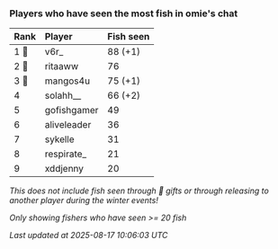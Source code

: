 ### Players who have seen the most fish in omie's chat

| Rank  | Player      | Fish seen |
|:------|:------------|:----------|
| 1 🥇  | v6r_        | 88 (+1)   |
| 2 🥈  | ritaaww     | 76        |
| 3 🥉  | mangos4u    | 75 (+1)   |
| 4     | solahh__    | 66 (+2)   |
| 5     | gofishgamer | 49        |
| 6     | aliveleader | 36        |
| 7     | sykelle     | 31        |
| 8     | respirate_  | 21        |
| 9     | xddjenny    | 20        |

_This does not include fish seen through 🎁 gifts or through releasing to another player during the winter events!_

_Only showing fishers who have seen >= 20 fish_

_Last updated at 2025-08-17 10:06:03 UTC_
